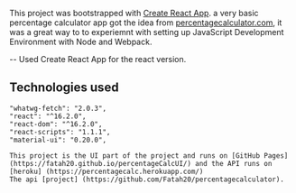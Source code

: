 This project was bootstrapped with [Create React App](https://github.com/facebookincubator/create-react-app).
a very basic percentage calculator app got the idea from [percentagecalculator.com](http://percentagecalculator.com), 
it was a great way to to experiemnt with setting up JavaScript Development Environment with Node and Webpack.

-- Used Create React App for the react version.

## Technologies used 

	"whatwg-fetch": "2.0.3",
    "react": "^16.2.0",
    "react-dom": "^16.2.0",
    "react-scripts": "1.1.1",
    "material-ui": "0.20.0",
	
	This project is the UI part of the project and runs on [GitHub Pages] (https://fatah20.github.io/percentageCalcUI/) and the API runs on [heroku] (https://percentagecalc.herokuapp.com/)
	The api [project] (https://github.com/Fatah20/percentagecalculator).